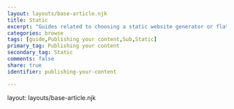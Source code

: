 ```yaml
---
layout: layouts/base-article.njk
title: Static
excerpt: "Guides related to choosing a static website generator or flat file system"
categories: browse
tags: [guide,Publishing your content,Sub,Static]
primary_tag: Publishing your content
secondary_tag: Static
comments: false
share: true
identifier: publishing-your-content

---
```

layout: layouts/base-article.njk